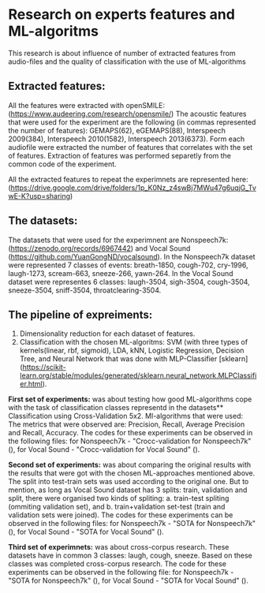 # Research on experts features and ML-algoritms
This research is about influence of number of extracted features from audio-files and the quality of classification with the use of ML-algorithms

## Extracted features:
All the features were extracted with openSMILE: (https://www.audeering.com/research/opensmile/)
The acoustic features that were used for the experiment are the following (in commas represented the number of features): GEMAPS(62), eGEMAPS(88), Interspeech 2009(384), Interspeech 2010(1582), Interspeech 2013(6373).
Form each audiofile were extracted the number of features that correlates with the set of features. Extraction of features was performed separetly from the common code of the experiment.

All the extracted features to repeat the experimnets are represented here: (https://drive.google.com/drive/folders/1p_K0Nz_z4swBj7MWu47g6uqjG_TvwE-K?usp=sharing)

## The datasets:
The datasets that were used for the experimnent are Nonspeech7k: (https://zenodo.org/records/6967442) and Vocal Sound (https://github.com/YuanGongND/vocalsound). 
In the Nonspeech7k dataset were represented 7 classes of events: breath-1850, cough-702, cry-1996, laugh-1273, scream-663, sneeze-266, yawn-264.
In the Vocal Sound dataset were representes 6 classes: laugh-3504, sigh-3504, cough-3504, sneeze-3504, sniff-3504, throatclearing-3504.

## The pipeline of expreiments:
1) Dimensionality reduction for each dataset of features.
2) Classification with the chosen ML-algoritms: SVM (with three types of kernels(linear, rbf, sigmoid), LDA, kNN, Logistic Regression, Decision Tree, and Neural Network that was done with MLP-Classifier [sklearn] (https://scikit-learn.org/stable/modules/generated/sklearn.neural_network.MLPClassifier.html).

**First set of experiments:** 
was about testing how good ML-algorithms cope with the task of classification classes representd in the datasets**
Classification using Cross-Validation 5x2. Ml-algorithms that were used: 
The metrics that were observed are: Precision, Recall, Average Precision and Recall, Accuracy.
The codes for these experiments can be observed in the following files: for Nonspeech7k - "Crocc-validation for Nonspeech7k" (), for Vocal Sound - "Crocc-validation for Vocal Sound" ().

**Second set of experiments:** 
was about comparing the original results with the results that were got with the chosen ML-approaches mentioned above. The split into test-train sets was used according to the original one. But to mention, as long as Vocal Sound dataset has 3 splits: train, validation and split, there were organised two kinds of spliting: a. train-test spliting (ommiting validation set), and b. train+validation set-test (train and validation sets were joined).
The codes for these experiments can be observed in the following files: for Nonspeech7k - "SOTA for Nonspeech7k" (), for Vocal Sound - "SOTA for Vocal Sound" ().

**Third set of experimnets:**
was about cross-corpus research. These datasets have in common 3 classes: laugh, cough, sneeze. Based on these classes was completed cross-corpus research.
The code for these experiments can be observed in the following file: for Nonspeech7k - "SOTA for Nonspeech7k" (), for Vocal Sound - "SOTA for Vocal Sound" ().
